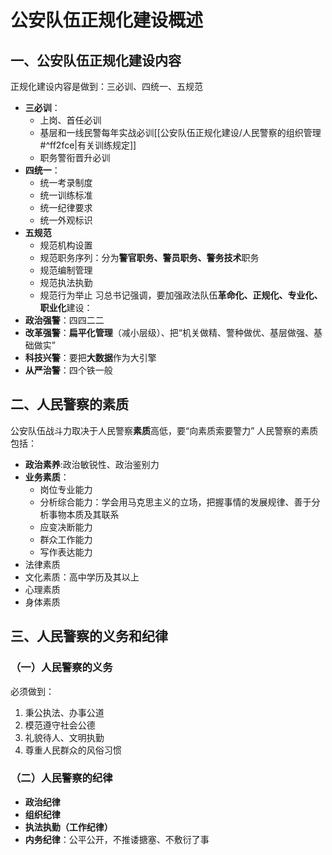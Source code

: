 # 公安队伍正规化建设概述
## 一、公安队伍正规化建设内容
正规化建设内容是做到：三必训、四统一、五规范
- **三必训**：
	- 上岗、首任必训
	- 基层和一线民警每年实战必训[[公安队伍正规化建设/人民警察的组织管理#^ff2fce|有关训练规定]]
	- 职务警衔晋升必训
- **四统一**：
	- 统一考录制度
	- 统一训练标准
	- 统一纪律要求
	- 统一外观标识
- **五规范**
	- 规范机构设置
	- 规范职务序列：分为**警官职务、警员职务、警务技术**职务
	- 规范编制管理
	- 规范执法执勤
	- 规范行为举止
习总书记强调，要加强政法队伍**革命化、正规化、专业化、职业化**建设：
- **政治强警**：四四二二
- **改革强警**：**扁平化管理**（减小层级）、把“机关做精、警种做优、基层做强、基础做实”
- **科技兴警**：要把**大数据**作为大引擎
- **从严治警**：四个铁一般
## 二、人民警察的素质
公安队伍战斗力取决于人民警察**素质**高低，要“向素质索要警力”
人民警察的素质包括：
- **政治素养**:政治敏锐性、政治鉴别力
- **业务素质**：
	- 岗位专业能力
	- 分析综合能力：学会用马克思主义的立场，把握事情的发展规律、善于分析事物本质及其联系
	- 应变决断能力
	- 群众工作能力
	- 写作表达能力
- 法律素质
- 文化素质：高中学历及其以上
- 心理素质
- 身体素质
## 三、人民警察的义务和纪律
### （一）人民警察的义务
必须做到：
1. 秉公执法、办事公道
2. 模范遵守社会公德
3. 礼貌待人、文明执勤
4. 尊重人民群众的风俗习惯
### （二）人民警察的纪律
- **政治纪律**
- **组织纪律**
- **执法执勤（工作纪律）**
- **内务纪律**：公平公开，不推诿搪塞、不敷衍了事
